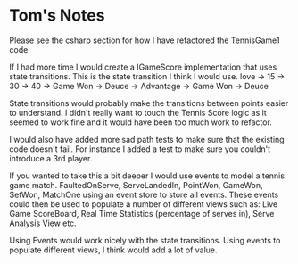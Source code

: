 # Tom's Notes

Please see the csharp section for how I have refactored the TennisGame1 code.

If I had more time I would create a IGameScore implementation that uses state transitions.
This is the state transition I think I would use.
love -> 15 -> 30 -> 40 -> Game Won
                       -> Deuce -> Advantage -> Game Won
                                             -> Deuce
                                             
State transitions would probably make the transitions between points easier to understand. I didn't really want to touch the Tennis Score logic as it seemed to work fine and it would have been too much work to refactor.


I would also have added more sad path tests to make sure that the existing code doesn't fail. For instance I added a test to make sure you couldn't introduce a 3rd player.

If you wanted to take this a bit deeper I would use events to model a tennis game match.
FaultedOnServe, ServeLandedIn, PointWon, GameWon, SetWon, MatchOne using an event store to store all events. These events could then be used to populate a number of different views such as: Live Game ScoreBoard, Real Time Statistics (percentage of serves in), Serve Analysis View etc.

Using Events would work nicely with the state transitions. Using events to populate different views, I think would add a lot of value.
